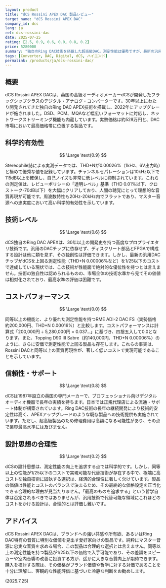 ```yaml
---
layout: product
title: "dCS Rossini APEX DAC 製品レビュー"
target_name: "dCS Rossini APEX DAC"
company_id: dcs
lang: ja
ref: dcs-rossini-dac
date: 2025-07-25
rating: [2.5, 0.9, 0.6, 0.0, 0.8, 0.2]
price: 5280000
summary: "独自のRing DAC技術を搭載した超高級DAC。測定性能は優秀ですが、最新の汎用チップがより優れた性能を1/25以下の価格で実現しているため、コストパフォーマンスと設計の合理性は極めて低いと評価されます。"
tags: [Converter, DAC, Digital, dCS, ハイエンド]
permalink: /products/ja/dcs-rossini-dac/
---
```

## 概要

dCS Rossini APEX DACは、英国の高級オーディオメーカーdCSが開発したフラッグシップクラスのデジタル・アナログ・コンバーターです。30年以上にわたり開発されてきた独自のRing DAC APEX技術を搭載し、2022年にアップグレードが施されました。DSD、PCM、MQAなど幅広いフォーマットに対応し、ネットワークストリーミング機能も内蔵しています。実勢価格は約528万円と、DAC市場において最高価格帯に位置する製品です。

## 科学的有効性

$$ \Large \text{0.9} $$

Stereophile誌による実測データでは、THD+Nが0.00026%（1kHz、6V出力時）と極めて優秀な値を記録しています。チャンネルセパレーションは10kHz以下で115dB以上を確保し、自己ノイズも非常に低レベルに抑制されています。これらの測定値は、レビューポリシーの「透明レベル」基準（THD 0.01%以下、クロストーク-70dB以下）を大幅にクリアしており、人間の聴覚にとって理想的な音質再現が可能です。周波数特性も20Hz-20kHz内でフラットであり、マスター音源への忠実度において高い科学的有効性を示しています。

## 技術レベル

$$ \Large \text{0.6} $$

dCS独自のRing DAC APEXは、30年以上の開発史を持つ高度なプロプライエタリ技術です。汎用のDACチップに依存せず、ディスクリート部品とFPGAで構成する設計は他に類を見ず、その独創性は評価できます。しかし、最新の汎用DACチップがdCSを上回る測定性能（THD+N 0.00006%など）を1/25以下のコストで達成している現状では、この技術が性能面で絶対的な優位性を持つとは言えません。技術の独自性は認められるものの、市場全体の技術水準から見てその価値は相対化されており、最高水準の評価は困難です。

## コストパフォーマンス

$$ \Large \text{0.0} $$

同等以上の機能と、より優れた測定性能を持つRME ADI-2 DAC FS（実勢価格 約200,000円、THD+N 0.00016%）と比較します。コストパフォーマンスは計算式「200,000円 ÷ 5,280,000円 = 0.037...」に基づき、四捨五入して0.0となります。また、Topping D90 III Sabre（約140,000円、THD+N 0.00006%）のように、さらに安価で測定性能で上回る製品も存在します。これらの事実は、Rossini DACと同等以上の音質再現性が、著しく低いコストで実現可能であることを示しています。

## 信頼性・サポート

$$ \Large \text{0.8} $$

dCSは1987年設立の英国の専門メーカーで、プロフェッショナル向けデジタルオーディオ機器で長年の実績を持ちます。日本では正規代理店による流通・サポート体制が構築されています。Ring DAC技術の長年の継続開発により技術的安定性は高く、APEXアップグレードのような既存製品への技術提供も実施されています。ただし、超高級製品のため修理費用は高額になる可能性があり、その点で業界最高水準には及びません。

## 設計思想の合理性

$$ \Large \text{0.2} $$

dCSの設計思想は、測定性能の向上を追求する点では科学的です。しかし、同等以上の性能が1/25以下のコストで実現可能な代替技術が存在する中で、極端に高コストな独自技術に固執する選択は、経済的合理性に著しく欠けています。製品の価値は性能とコストのバランスで決まるため、その最終的な価格設定を正当化できる合理的な理由が見当たりません。「最高のものを追求する」という哲学自体は否定されるべきではありませんが、汎用技術で代替可能な領域にこれほどのコストをかける設計は、合理的とは評価し難いです。

## アドバイス

dCS Rossini APEX DACは、ブランドへの強い共感や所有欲、あるいはRing DAC特有の音質に特別な価値を見出す愛好家向けの製品です。純粋にマスター音源に忠実な音質を求める場合、この製品は合理的な選択とは言えません。同等以上の測定性能を持つ製品が1/25以下の価格で入手可能であり、その差額をスピーカーや室内音響の改善に投資する方が、遥かに大きな音質向上が期待できます。購入を検討する際は、その価格がブランド価値や哲学に対する対価であることを十分に理解し、客観的な性能評価に基づいた冷静な判断をお勧めします。

(2025.7.25)
